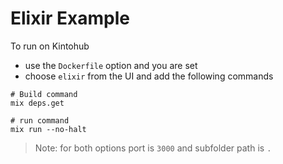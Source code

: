 # Elixir Example

To run on Kintohub
- use the `Dockerfile` option and you are set 
- choose `elixir` from the UI and add the following commands
```
# Build command
mix deps.get

# run command
mix run --no-halt
```


> Note: for both options port is `3000` and subfolder path is `.`
